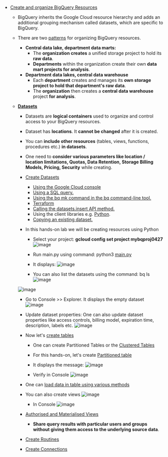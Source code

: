 - [Create and organize BigQuery Resources](https://cloud.google.com/bigquery/docs/resource-hierarchy)
  - BigQuery inherits the Google Cloud resource hierarchy and adds an additional grouping mechanism called datasets, which are specific to BigQuery.

  - There are two [patterns](https://cloud.google.com/bigquery/docs/resource-hierarchy#patterns) for organizing BigQuery resources.
    - **Central data lake, department data marts:**
      - The **organization creates** a unified storage project to hold its **raw data**.
      - **Departments** within the organization create their own **data mart projects for analysis**.
    - **Department data lakes, central data warehouse**
      - Each **department** creates and manages its **own storage project to hold that department's raw data**.
      - The **organization** then creates a **central data warehouse** project **for analysis**.  

  - **[Datasets](https://cloud.google.com/bigquery/docs/datasets-intro)**
    - Datasets are **logical containers** used to organize and control access to your BigQuery resources.
    - Dataset has **locations**. It **cannot be changed** after it is created.
    - You can **include other resources** (tables, views, functions, procedures etc.) **in datasets**.
    - One need to **consider various parameters like location / location limitations, Quotas, Data Retention, Storage Billing Models, Pricing, Security** while creating.
    - [Create Datasets](https://cloud.google.com/bigquery/docs/datasets)
      - [Using the Google Cloud console](https://cloud.google.com/bigquery/docs/datasets#console)
      - [Using a SQL query.](https://cloud.google.com/bigquery/docs/datasets#sql)
      - [Using the bq mk command in the bq command-line tool.](https://cloud.google.com/bigquery/docs/datasets#bq)
      - [Terraform](https://github.com/Ajit1279/GCP_Learning/tree/main/Terraform/BasicTF/240428_BigQuery)
      - [Calling the datasets.insert API method.](https://cloud.google.com/bigquery/docs/datasets#api)
      - Using the client libraries e.g. [Python](https://cloud.google.com/bigquery/docs/datasets#python).
      - [Copying an existing dataset.](https://cloud.google.com/bigquery/docs/managing-datasets#copy-datasets)
    

    - In this hands-on lab we will be creating resources using Python

      - Select your project: **gcloud config set project mybqproj0427**
 ![image](https://github.com/Ajit1279/GCP_Learning/assets/81754034/2036fac7-a9f0-48b6-b954-dfb3bc5cb1c0)
     
      - Run main.py using command: python3 [main.py](https://github.com/Ajit1279/GCP_Learning/blob/main/20240316_BigDataAnalytics/240420_BigQuery/240427_CreateBQResources/main.py)

      - It displays:
 ![image](https://github.com/Ajit1279/GCP_Learning/assets/81754034/5563d00f-f79f-429e-91b0-7af2ddee8aec)
     
      - You can also list the datasets using the command: bq ls
     ![image](https://github.com/Ajit1279/GCP_Learning/assets/81754034/9bc6104a-162f-439b-968e-f579392f87ea)
   
     ![image](https://github.com/Ajit1279/GCP_Learning/assets/81754034/e3755acd-00e4-442c-98f3-130d96d75757)

      - Go to Console >> Explorer. It displays the empty dataset
    ![image](https://github.com/Ajit1279/GCP_Learning/assets/81754034/bbd6daab-0604-45e3-a85c-3787078abe67)

      - Update dataset properties: One can also update dataset properties like access controls, billing model, expiration time, description, labels etc.
    ![image](https://github.com/Ajit1279/GCP_Learning/assets/81754034/9da57998-ec1b-44fc-836a-539415a50a1d)

    - Now let's [create tables](https://cloud.google.com/bigquery/docs/tables)
      - One can create Partitioned Tables or the [Clustered Tables](https://cloud.google.com/bigquery/docs/clustered-tables)

      - For this hands-on, let's create [Partitioned table](https://cloud.google.com/bigquery/docs/partitioned-tables)

      - It displays the message:
        ![image](https://github.com/Ajit1279/GCP_Learning/assets/81754034/81f359af-4595-49c7-b46d-c1cb59dd1f37)

      - Verify in Console
        ![image](https://github.com/Ajit1279/GCP_Learning/assets/81754034/aaaf5254-80f8-46a8-ab08-81399f5f73a9)

    - One can [load data in table using various methods](https://github.com/Ajit1279/GCP_Learning/tree/main/20240316_BigDataAnalytics/240420_BigQuery/240325_BQ_DataLoad)

    - You can also create views
      ![image](https://github.com/Ajit1279/GCP_Learning/assets/81754034/fe38d838-aefe-40b6-a8ea-cf5f54caf0e3)

      - In Console
        ![image](https://github.com/Ajit1279/GCP_Learning/assets/81754034/4ac2fb09-f1ee-4f9b-9311-d1fbae326dbd)
     
    - [Authorised and Materialised Views](https://cloud.google.com/bigquery/docs/authorized-views) 
      - **Share query results with particular users and groups without giving them access to the underlying source data**.

    - [Create Routines](https://github.com/Ajit1279/GCP_Learning/tree/main/20240316_BigDataAnalytics/240420_BigQuery/240427_CreateRoutines)

    - [Create Connections](https://github.com/Ajit1279/GCP_Learning/tree/main/20240316_BigDataAnalytics/240420_BigQuery/240427_Connections)  
